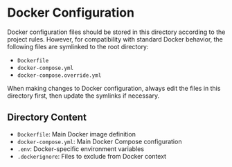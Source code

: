 # Docker Configuration

Docker configuration files should be stored in this directory according to the project rules. However, for compatibility with standard Docker behavior, the following files are symlinked to the root directory:

- `Dockerfile`
- `docker-compose.yml`
- `docker-compose.override.yml`

When making changes to Docker configuration, always edit the files in this directory first, then update the symlinks if necessary.

## Directory Content

- `Dockerfile`: Main Docker image definition
- `docker-compose.yml`: Main Docker Compose configuration
- `.env`: Docker-specific environment variables
- `.dockerignore`: Files to exclude from Docker context 